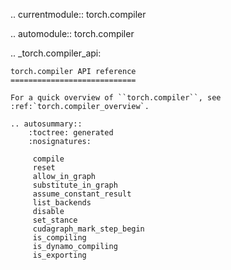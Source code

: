 .. currentmodule:: torch.compiler

.. automodule:: torch.compiler

.. _torch.compiler_api:
```{eval-rst}
torch.compiler API reference
============================

For a quick overview of ``torch.compiler``, see :ref:`torch.compiler_overview`.
```
```{eval-rst}
.. autosummary::
    :toctree: generated
    :nosignatures:

     compile
     reset
     allow_in_graph
     substitute_in_graph
     assume_constant_result
     list_backends
     disable
     set_stance
     cudagraph_mark_step_begin
     is_compiling
     is_dynamo_compiling
     is_exporting
```